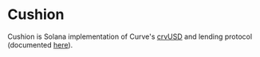 # Cushion

Cushion is Solana implementation of Curve's [crvUSD](https://github.com/curvefi/curve-stablecoin) and lending protocol (documented [here](https://github.com/curvefi/curve-stablecoin/blob/master/doc/curve-stablecoin.pdf)).
